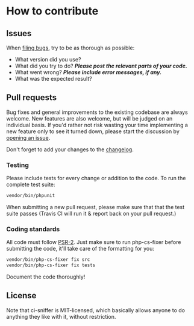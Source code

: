 # How to contribute


## Issues

When [filing bugs](https://github.com/matthiasmullie/ci-sniffer/issues/new),
try to be as thorough as possible:
* What version did you use?
* What did you try to do? ***Please post the relevant parts of your code.***
* What went wrong? ***Please include error messages, if any.***
* What was the expected result?


## Pull requests

Bug fixes and general improvements to the existing codebase are always welcome.
New features are also welcome, but will be judged on an individual basis. If
you'd rather not risk wasting your time implementing a new feature only to see
it turned down, please start the discussion by
[opening an issue](https://github.com/matthiasmullie/ci-sniffer/issues/new).

Don't forget to add your changes to the [changelog](CHANGELOG.md).


### Testing

Please include tests for every change or addition to the code.
To run the complete test suite:

```sh
vendor/bin/phpunit
```

When submitting a new pull request, please make sure that that the test suite
passes (Travis CI will run it & report back on your pull request.)


### Coding standards

All code must follow [PSR-2](http://www.php-fig.org/psr/psr-2/). Just make sure
to run php-cs-fixer before submitting the code, it'll take care of the
formatting for you:

```sh
vendor/bin/php-cs-fixer fix src
vendor/bin/php-cs-fixer fix tests
```

Document the code thoroughly!


## License

Note that ci-sniffer is MIT-licensed, which basically allows anyone to do
anything they like with it, without restriction.
